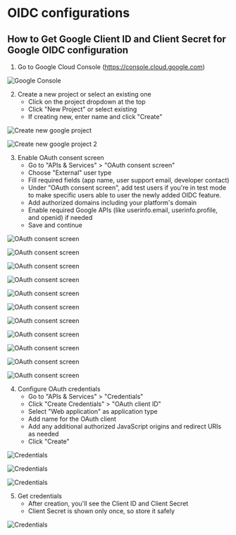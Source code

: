 # OIDC configurations

## How to Get Google Client ID and Client Secret for Google OIDC configuration

1. Go to Google Cloud Console (https://console.cloud.google.com)

![Google Console](../img/oidc/oidc_google.png)

2. Create a new project or select an existing one
   - Click on the project dropdown at the top
   - Click "New Project" or select existing
   - If creating new, enter name and click "Create"

![Create new google project](../img/oidc/oidc_google_1.png)

![Create new google project 2](../img/oidc/oidc_google_2.png)

3. Enable OAuth consent screen
   - Go to "APIs & Services" > "OAuth consent screen"
   - Choose "External" user type
   - Fill required fields (app name, user support email, developer contact)
   - Under "OAuth consent screen", add test users if you're in test mode to make specific users able to user the newly added OIDC feature.
   - Add authorized domains including your platform's domain
   - Enable required Google APIs (like userinfo.email, userinfo.profile, and openid) if needed
   - Save and continue

![OAuth consent screen](../img/oidc/oidc_google_4.png)

![OAuth consent screen](../img/oidc/oidc_google_5.png)

![OAuth consent screen](../img/oidc/oidc_google_6.png)

![OAuth consent screen](../img/oidc/oidc_google_7-1.png)

![OAuth consent screen](../img/oidc/oidc_google_7-2.png)

![OAuth consent screen](../img/oidc/oidc_google_8.png)

![OAuth consent screen](../img/oidc/oidc_google_9.png)

![OAuth consent screen](../img/oidc/oidc_google_10.png)

![OAuth consent screen](../img/oidc/oidc_google_11.png)

![OAuth consent screen](../img/oidc/oidc_google_12.png)

![OAuth consent screen](../img/oidc/oidc_google_13.png)

4. Configure OAuth credentials
   - Go to "APIs & Services" > "Credentials"
   - Click "Create Credentials" > "OAuth client ID"
   - Select "Web application" as application type
   - Add name for the OAuth client
   - Add any additional authorized JavaScript origins and redirect URIs as needed
   - Click "Create"

![Credentials](../img/oidc/oidc_google_14.png)

![Credentials](../img/oidc/oidc_google_15.png)

![Credentials](../img/oidc/oidc_google_16.png)

5. Get credentials
   - After creation, you'll see the Client ID and Client Secret
   - Client Secret is shown only once, so store it safely

![Credentials](../img/oidc/oidc_google_17.png)

